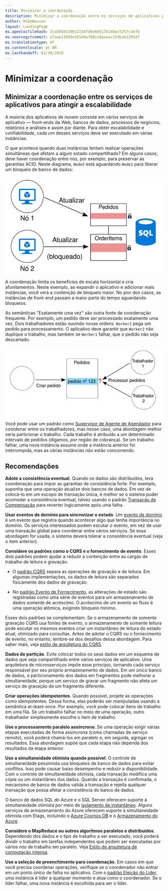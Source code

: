 ```yaml
---
title: Minimizar a coordenação
description: Minimizar a coordenação entre os serviços de aplicativos para atingir a escalabilidade
author: MikeWasson
layout: LandingPage
ms.openlocfilehash: 3cab05b539612234fd8e66517b140ac5257c3e70
ms.sourcegitcommit: a7aae13569e165d4e768ce0aaaac154ba612934f
ms.translationtype: HT
ms.contentlocale: pt-BR
ms.lasthandoff: 01/30/2018
---
```

# <a name="minimize-coordination"></a>Minimizar a coordenação 

## <a name="minimize-coordination-between-application-services-to-achieve-scalability"></a>Minimizar a coordenação entre os serviços de aplicativos para atingir a escalabilidade

A maioria dos aplicativos de nuvem consiste em vários serviços de aplicativo &mdash; front-ends da Web, bancos de dados, processos de negócios, relatórios e análises e assim por diante. Para obter escalabilidade e confiabilidade, cada um desses serviços deve ser executado em várias instâncias. 

O que acontece quando duas instâncias tentam realizar operações simultâneas que afetam a algum estado compartilhado? Em alguns casos, deve haver coordenação entre nós, por exemplo, para preservar as garantias ACID. Neste diagrama, `Node2` está aguardando `Node1` para liberar um bloqueio de banco de dados:

![](./images/database-lock.svg)

A coordenação limita os benefícios de escala horizontal e cria afunilamentos. Neste exemplo, ao expandir o aplicativo e adicionar mais instâncias, você verá a contenção de bloqueio maior. No pior dos casos, as instâncias de front-end passam a maior parte do tempo aguardando bloqueios.

As semânticas "Exatamente uma vez" são outra fonte de coordenação frequente. Por exemplo, um pedido deve ser processado exatamente uma vez. Dois trabalhadores estão ouvindo novas ordens. `Worker1` pega um pedido para processamento. O aplicativo deve garantir que `Worker2` não duplique o trabalho, mas também se `Worker1` falhar, que o pedido não seja descartado.

![](./images/coordination.svg)

Você pode usar um padrão como [Supervisor de Agente de Agendador][sas-pattern] para coordenar entre os trabalhadores, mas nesse caso, uma abordagem melhor seria particionar o trabalho. Cada trabalho é atribuído a um determinado intervalo de pedidos (digamos, por região de cobrança). Se um trabalho falhar, uma nova instância assume onde a instância anterior foi interrompida, mas as várias instâncias não estão concorrendo.

## <a name="recommendations"></a>Recomendações

**Adote a consistência eventual**. Quando os dados são distribuídos, leva coordenação para impor as garantias de consistência forte. Por exemplo, suponha que uma operação atualize dois bancos de dados. Em vez de colocá-lo em um escopo de transação única, é melhor se o sistema puder acomodar a consistência eventual, talvez usando o padrão [Transação de Compensação][compensating-transaction] para reverter logicamente após uma falha.

**Usar eventos de domínio para sincronizar o estado**. Um [evento de domínio][domain-event] é um evento que registra quando acontecer algo que tenha importância no domínio. Os serviços interessados podem escutar o evento, em vez de usar uma transação global para coordenar entre vários serviços. Se essa abordagem for usada, o sistema deverá tolerar a consistência eventual (veja o item anterior). 

**Considere os padrões como o CQRS e o fornecimento de evento**. Esses dois padrões podem ajudar a reduzir a contenção entre as cargas de trabalho de leitura e gravação. 

- O [padrão CQRS][cqrs-pattern] separa as operações de gravação e de leitura. Em algumas implementações, os dados de leitura são separados fisicamente dos dados de gravação. 

- No [padrão Evento de Fornecimento][event-sourcing], as alterações de estado são registradas como uma série de eventos para um armazenamento de dados somente de acréscimo. O acréscimo de um evento ao fluxo é uma operação atômica, exigindo bloqueio mínimo. 

Esses dois padrões se complementam. Se o armazenamento de somente gravação CQRS usa fontes de evento, o armazenamento de somente leitura pode escutar os mesmos eventos criar um instantâneo de leitura do estado atual, otimizado para consultas. Antes de adotar o CQRS ou o fornecimento de evento, no entanto, lembre-se dos desafios dessa abordagem. Para saber mais, veja [estilo de arquitetura do CQRS][cqrs-style].

**Dados de partição**.  Evite colocar todos os seus dados em um esquema de dados que seja compartilhado entre vários serviços de aplicativo. Uma arquitetura de microsserviços impõe esse princípio, tornando cada serviço responsável por seu próprio armazenamento de dados. Em um único banco de dados, o particionamento dos dados em fragmentos pode melhorar a simultaneidade, porque um serviço de gravar um fragmento não afeta um serviço de gravação de um fragmento diferente.

**Criar operações idempotentes**. Quando possível, projete as operações como idempotentes. Dessa forma, elas poderão ser manipuladas usando a semântica at-least-once. Por exemplo, você pode colocar itens de trabalho em uma fila. Se um trabalho falhar no meio de uma operação, outro trabalhador simplesmente escolhe o item de trabalho.

**Use o processamento paralelo assíncrono**. Se uma operação exigir várias etapas executadas de forma assíncrona (como chamadas de serviço remoto), você poderá chamá-los em paralelo e, em seguida, agregar os resultados. Essa abordagem supõe que cada etapa não dependa dos resultados da etapa anterior.   

**Use a simultaneidade otimista quando possível**. O controle de simultaneidade pessimista usa bloqueios de banco de dados para evitar conflitos. Isso pode causar baixo desempenho e reduzir a disponibilidade. Com o controle de simultaneidade otimista, cada transação modifica uma cópia ou um instantâneo dos dados. Quando a transação é confirmada, o mecanismo de banco de dados valida a transação e rejeita qualquer transação que possa afetar a consistência do banco de dados. 

O banco de dados SQL do Azure e o SQL Server oferecem suporte à simultaneidade otimista por meio de [isolamento de instantâneo][sql-snapshot-isolation]. Alguns serviços de armazenamento do Azure oferecem suporte à simultaneidade otimista com Etags, incluindo o [Azure Cosmos DB][cosmosdb-faq] e o [Armazenamento do Azure][storage-concurrency].

**Considere o MapReduce ou outros algoritmos paralelos e distribuídos**. Dependendo dos dados e o tipo de trabalho a ser executado, você poderá dividir o trabalho em tarefas independentes que podem ser executadas por vários nós de trabalho em paralelo. Veja [Estilo de arquitetura de computação intensa][big-compute].

**Use a seleção de preenchimento para coordenação**. Em casos em que você precisa coordenar operações, verifique se o coordenador não entrar em um ponto único de falha no aplicativo. Com o [padrão Eleição do Líder][leader-election], uma instância é líder a qualquer momento e atua como o coordenador. Se o líder falhar, uma nova instância é escolhida para ser o líder. 
 

<!-- links -->

[big-compute]: ../architecture-styles/big-compute.md
[compensating-transaction]: ../../patterns/compensating-transaction.md
[cqrs-style]: ../architecture-styles/cqrs.md
[cqrs-pattern]: ../../patterns/cqrs.md
[cosmosdb-faq]: /azure/cosmos-db/faq
[domain-event]: https://martinfowler.com/eaaDev/DomainEvent.html
[event-sourcing]: ../../patterns/event-sourcing.md
[leader-election]: ../../patterns/leader-election.md
[sas-pattern]: ../../patterns/scheduler-agent-supervisor.md
[sql-snapshot-isolation]: /sql/t-sql/statements/set-transaction-isolation-level-transact-sql
[storage-concurrency]: https://azure.microsoft.com/blog/managing-concurrency-in-microsoft-azure-storage-2/